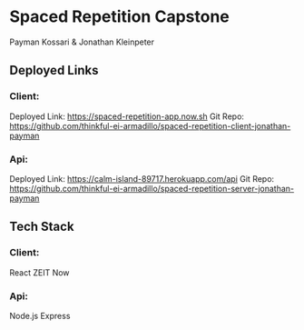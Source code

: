 # Spaced Repetition Capstone
Payman Kossari & Jonathan Kleinpeter

## Deployed Links

### Client:
Deployed Link: https://spaced-repetition-app.now.sh
Git Repo: https://github.com/thinkful-ei-armadillo/spaced-repetition-client-jonathan-payman

### Api:
Deployed Link: https://calm-island-89717.herokuapp.com/api
Git Repo: https://github.com/thinkful-ei-armadillo/spaced-repetition-server-jonathan-payman

## Tech Stack
### Client:
React
ZEIT
Now

### Api:
Node.js
Express